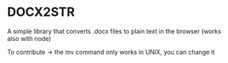 # DOCX2STR
A simple library that converts .docx files to plain text in the browser (works also with node)

To contribute -> the mv command only works in UNIX, you can change it